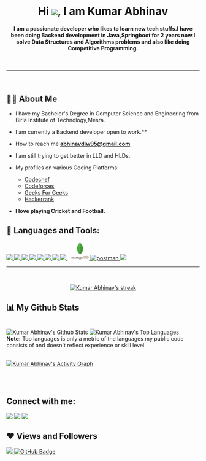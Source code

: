 
<h1 align="center">Hi <img src="https://raw.githubusercontent.com/MartinHeinz/MartinHeinz/master/wave.gif" width="30px">, I am Kumar Abhinav</h1>
<h4 align="center">I am a passionate developer who likes to learn new tech stuffs.I have been doing Backend development in Java,Springboot for 2 years now.I solve Data Structures and Algorithms problems and also like doing Competitive Programming.</h3>

<br/>
<hr/>
<br/>

## 🙋‍♂️ About Me

- I have my Bachelor's Degree in Computer Science and Engineering from Birla Institute of Technology,Mesra.

-  I am currently a Backend developer open to work.**
-  How to reach me **abhinavdlw95@gmail.com**

- I am still trying to get better in LLD and HLDs.

- My profiles on various Coding Platforms:
  - [Codechef](https://www.codechef.com/users/abhinav0710)
  - [Codeforces](https://codeforces.com/profile/abhinavdlw95)
  - [Geeks For Geeks](https://auth.geeksforgeeks.org/user/abhinavdlw95/profile)
  - [Hackerrank](https://www.hackerrank.com/abhinavdlw95)

-  **I love playing Cricket and Football.**

## 🚀 Languages and Tools:

<p align="left"> 
    <a href="https://isocpp.org/" target="_blank"> <img src="https://img.icons8.com/color/50/000000/c-plus-plus-logo.png"/> </a>
    <a href="https://reactjs.org/" target="_blank"> <img src="https://img.icons8.com/color/48/000000/react-native.png"/> </a>
    <a href="https://spring.io/projects/spring-boot" target="_blank"> <img src="https://img.icons8.com/color/48/000000/spring-logo.png"/> </a> 
    <a href="https://developer.mozilla.org/en-US/docs/Web/JavaScript" target="_blank"> <img src="https://img.icons8.com/color/48/000000/javascript.png"/> </a> 
    <a href="https://www.w3.org/html/" target="_blank"> <img src="https://img.icons8.com/color/48/000000/html-5.png"/> </a> 
    <a href="https://www.w3schools.com/css/" target="_blank"> <img src="https://img.icons8.com/color/48/000000/css3.png"/> </a> 
    <a href="https://getbootstrap.com" target="_blank"> <img src="https://img.icons8.com/color/48/000000/bootstrap.png"/> </a>  
    <a style="padding-right:8px;" href="https://nodejs.org" target="_blank"> <img src="https://img.icons8.com/color/48/000000/nodejs.png"/> </a> 
    <a href="https://www.mongodb.com/" target="_blank"> <img src="https://raw.githubusercontent.com/devicons/devicon/master/icons/mongodb/mongodb-original-wordmark.svg" alt="mongodb" width="48" height="48"/> </a> 
    <a href="https://postman.com" target="_blank"> <img src="https://www.vectorlogo.zone/logos/getpostman/getpostman-icon.svg" alt="postman" width="45" height="45"/> </a>   
     <a href="https://git-scm.com/" target="_blank"> <img src="https://img.icons8.com/color/48/000000/git.png"/> </a> 
    <hr>
   
</p>

<!-- [![React Badge](https://img.shields.io/badge/-React-61DBFB?style=for-the-badge&labelColor=black&logo=react&logoColor=61DBFB)](#)  [![Javascript Badge](https://img.shields.io/badge/-Javascript-F0DB4F?style=for-the-badge&labelColor=black&logo=javascript&logoColor=F0DB4F)](#) [![Typescript Badge](https://img.shields.io/badge/-Typescript-007acc?style=for-the-badge&labelColor=black&logo=typescript&logoColor=007acc)](#) [![Nodejs Badge](https://img.shields.io/badge/-Nodejs-3C873A?style=for-the-badge&labelColor=black&logo=node.js&logoColor=3C873A)](#) [![GraphQL Badge](https://img.shields.io/badge/-GraphQl-e535ab?style=for-the-badge&labelColor=black&logo=node.js&logoColor=e535ab)](#) -->
<br/>

<p align="center">
    <a href="https://github.com/Abhinav0710/github-readme-streak-stats">
        <img title="🔥 Get streak stats for your profile at git.io/streak-stats" alt="Kumar Abhinav's streak" src="https://github-readme-streak-stats.herokuapp.com/?user=Abhinav0710&theme=black-ice&hide_border=true&stroke=0000&background=060A0CD0"/>
    </a>
</p>

## 📊 My Github Stats

  <br/>
    <a href="https://github.com/Abhinav0710/github-readme-stats"><img alt="Kumar Abhinav's Github Stats" src="https://github-readme-stats.vercel.app/api?username=Abhinav0710&show_icons=true&count_private=true&theme=react&hide_border=true&bg_color=0D1117" /></a>
  <a href="https://github.com/Abhinav0710/github-readme-stats"><img alt="Kumar Abhinav's Top Languages" src="https://github-readme-stats.vercel.app/api/top-langs/?username=Abhinav0710&langs_count=8&count_private=true&layout=compact&theme=react&hide_border=true&bg_color=0D1117" /></a>
  <br/>
  <b>Note:</b> Top languages is only a metric of the languages my public code consists of and doesn't reflect experience or skill level.


<br/>
<br/>

<a href="https://github.com/Abhinav0710/github-readme-activity-graph"><img alt="Kumar Abhinav's Activity Graph" src="https://activity-graph.herokuapp.com/graph?username=Abhinav0710&bg_color=0D1117&color=5BCDEC&line=5BCDEC&point=FFFFFF&hide_border=true" /></a>

<br/>
<br/>

## Connect with me:
<p align="left">

<a href = "https://www.linkedin.com/in/kumar-abhinav-75bb52105//"><img src="https://img.icons8.com/fluent/48/000000/linkedin.png"/></a>
<a href = "https://www.instagram.com/abhi_nav0710/"><img src="https://img.icons8.com/fluent/48/000000/instagram-new.png"/></a>
<a href = ""><img src="https://img.icons8.com/fluency/50/000000/gmail-new.png"/></a>


</p>

## ❤ Views and Followers
<a href="https://github.com/Meghna-DAS/github-profile-views-counter">
    <img src="https://komarev.com/ghpvc/?username=Abhinav0710">
</a>
<a href="https://github.com/SubhamRaoniar28?tab=followers"><img src="https://img.shields.io/github/followers/Abhinav0710?label=Followers&style=social" alt="GitHub Badge"></a>



